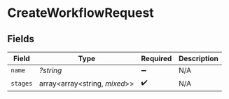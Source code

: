 # CreateWorkflowRequest


## Fields

| Field                         | Type                          | Required                      | Description                   |
| ----------------------------- | ----------------------------- | ----------------------------- | ----------------------------- |
| `name`                        | *?string*                     | :heavy_minus_sign:            | N/A                           |
| `stages`                      | array<array<string, *mixed*>> | :heavy_check_mark:            | N/A                           |